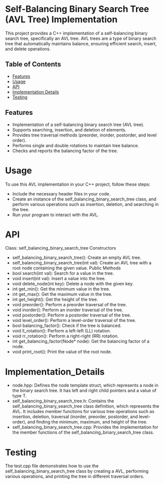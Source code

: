 # Self-Balancing Binary Search Tree (AVL Tree) Implementation
This project provides a C++ implementation of a self-balancing binary search tree, specifically an AVL tree. AVL trees are a type of binary search tree that automatically maintains balance, ensuring efficient search, insert, and delete operations.
## Table of Contents

- [Features](#features)
- [Usage](#usage)
- [API](#api)
- [Implementation Details](#Implementation_Details)
- [Testing](#Testing)

## Features

- Implementation of a self-balancing binary search tree (AVL tree).
- Supports searching, insertion, and deletion of elements.
- Provides tree traversal methods (preorder, inorder, postorder, and level order).
- Performs single and double rotations to maintain tree balance.
- Checks and reports the balancing factor of the tree.

# Usage
To use this AVL implementation in your C++ project, follow these steps:
- Include the necessary header files in your code.
- Create an instance of the self_balancing_binary_search_tree class, and perform various operations such as insertion, deletion, and searching in the tree.
- Run your program to interact with the AVL.

# API
Class: self_balancing_binary_search_tree
Constructors
- self_balancing_binary_search_tree(): Create an empty AVL tree.
- self_balancing_binary_search_tree(int val): Create an AVL tree with a root node containing the given value.
Public Methods
- bool search(int val): Search for a value in the tree.
- void insert(int val): Insert a value into the tree.
- void delete_node(int key): Delete a node with the given key.
- int get_min(): Get the minimum value in the tree.
- int get_max(): Get the maximum value in the tree.
- int get_height(): Get the height of the tree.
- void preorder(): Perform a preorder traversal of the tree.
- void inorder(): Perform an inorder traversal of the tree.
- void postorder(): Perform a postorder traversal of the tree.
- void level_order(): Perform a level-order traversal of the tree.
- bool balancing_factor(): Check if the tree is balanced.
- void ll_rotation(): Perform a left-left (LL) rotation.
- void rr_rotation(): Perform a right-right (RR) rotation.
- int get_balancing_factor(Node* node): Get the balancing factor of a node.
- void print_root(): Print the value of the root node.

# Implementation_Details
- node.hpp: Defines the node template struct, which represents a node in the binary search tree. It has left and right child pointers and a value of type T.
- self_balancing_binary_search_tree.h: Contains the self_balancing_binary_search_tree class definition, which represents the AVL. It includes member functions for various tree operations such as insertion, deletion, traversal (inorder, preorder, postorder, and level-order), and finding the minimum, maximum, and height of the tree.
- self_balancing_binary_search_tree.cpp: Provides the implementation for the member functions of the self_balancing_binary_search_tree class.

# Testing
The test.cpp file demonstrates how to use the self_balancing_binary_search_tree class by creating a AVL, performing various operations, and printing the tree in different traversal orders.
